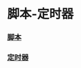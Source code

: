 # 脚本-定时器

### [脚本](https://github.com/sunnyandgood/BigData/blob/master/脚本-定时器/脚本.md)
### [定时器](https://github.com/sunnyandgood/BigData/blob/master/脚本-定时器/定时器.md)
